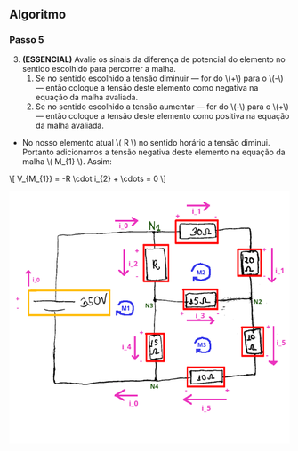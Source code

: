 
## Algoritmo

### Passo 5

<div class="grid-50-50">

<div class="grid-element small">

3. **(ESSENCIAL)** Avalie os sinais da diferença de potencial do elemento no sentido escolhido para percorrer a malha. <!-- Em \( R \) no sentido horário a tensão vai do sentido positivo ao negativo, portanto, diminuindo. se fosse no sentido anti horário, a tensão no elemento iria do negativo para o positivo, portanto, aumentando -->
    1. Se no sentido escolhido a tensão diminuir — for do \\(+\\) para o \\(-\\) — então coloque a tensão deste elemento como negativa na equação da malha avaliada.
    2. Se no sentido escolhido a tensão aumentar — for do \\(-\\) para o \\(+\\) — então coloque a tensão deste elemento como positiva na equação da malha avaliada.
- No nosso elemento atual \\( R \\) no sentido horário a tensão diminui. Portanto adicionamos a tensão negativa deste elemento na equação da malha \\( M_{1} \\). Assim:

\\[ V_{M_{1}} = -R \cdot i_{2} + \cdots = 0 \\]

</div>

<div class="grid-element">

<!-- _class: transparent -->
![grid-img](./img/circuito_final.png)

</div>

</div>

